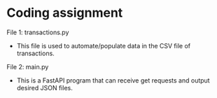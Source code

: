 # Coding assignment

File 1: transactions.py
- This file is used to automate/populate data in the CSV file of transactions.

File 2: main.py
- This is a FastAPI program that can receive get requests and output desired JSON files. 
